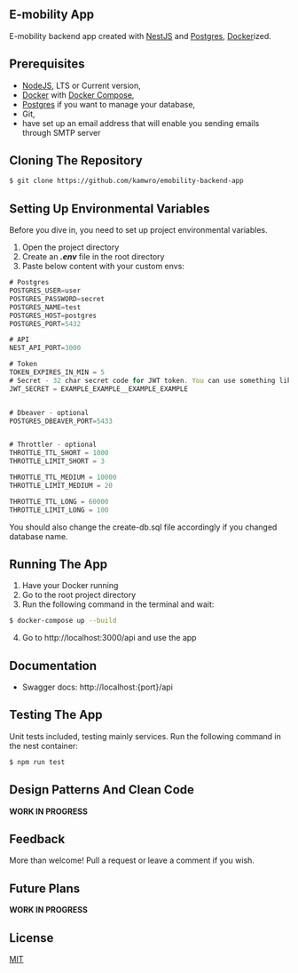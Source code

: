 ## E-mobility App

E-mobility backend app created with [NestJS](https://nestjs.com/) and [Postgres](https://www.postgresql.org.pl/), [Docker](https://www.docker.com/)ized.

## Prerequisites

- [NodeJS](https://nodejs.org/en), LTS or Current version,
- [Docker](https://www.docker.com/) with [Docker Compose](https://docs.docker.com/compose/),
- [Postgres](https://www.postgresql.org/download/windows/) if you want to manage your database,
- Git,
- have set up an email address that will enable you sending emails through SMTP server

## Cloning The Repository

```bash
$ git clone https://github.com/kamwro/emobility-backend-app
```

## Setting Up Environmental Variables

Before you dive in, you need to set up project environmental variables.

1. Open the project directory
2. Create an **_.env_** file in the root directory
3. Paste below content with your custom envs:

```typescript
# Postgres
POSTGRES_USER=user
POSTGRES_PASSWORD=secret
POSTGRES_NAME=test
POSTGRES_HOST=postgres
POSTGRES_PORT=5432

# API
NEST_API_PORT=3000

# Token
TOKEN_EXPIRES_IN_MIN = 5
# Secret - 32 char secret code for JWT token. You can use something like $ openssl rand -hex 32 to generate it
JWT_SECRET = EXAMPLE_EXAMPLE__EXAMPLE_EXAMPLE


# Dbeaver - optional
POSTGRES_DBEAVER_PORT=5433


# Throttler - optional 
THROTTLE_TTL_SHORT = 1000
THROTTLE_LIMIT_SHORT = 3

THROTTLE_TTL_MEDIUM = 10000
THROTTLE_LIMIT_MEDIUM = 20

THROTTLE_TTL_LONG = 60000
THROTTLE_LIMIT_LONG = 100
```

You should also change the create-db.sql file accordingly if you changed database name.

## Running The App

1. Have your Docker running
2. Go to the root project directory
3. Run the following command in the terminal and wait:

```bash
$ docker-compose up --build
```

4. Go to http://localhost:3000/api and use the app

## Documentation

- Swagger docs: http://localhost:{port}/api

## Testing The App

Unit tests included, testing mainly services.
Run the following command in the nest container:

```bash
$ npm run test
```

## Design Patterns And Clean Code

**WORK IN PROGRESS**

## Feedback

More than welcome! Pull a request or leave a comment if you wish.

## Future Plans

**WORK IN PROGRESS**

## License

[MIT](https://github.com/kamwro/emobility-backend-app/blob/main/LICENSE)
